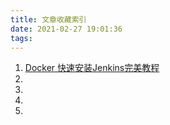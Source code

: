 ```yaml
---
title: 文章收藏索引
date: 2021-02-27 19:01:36
tags:
---
```


1. [Docker 快速安装Jenkins完美教程](http://www.likecs.com/show-103109.html)
2.
3.
4.
5. 